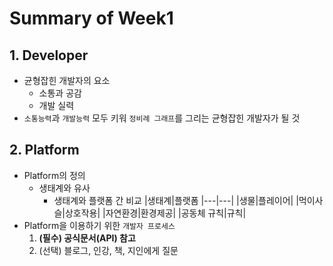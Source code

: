 # Summary of Week1
## 1. Developer
* 균형잡힌 개발자의 요소
  * 소통과 공감
  * 개발 실력
* `소통능력`과 `개발능력` 모두 키워 `정비례 그래프`를 그리는 균형잡힌 개발자가 될 것
## 2. Platform
* Platform의 정의
  * 생태계와 유사
    * 생태계와 플랫폼 간 비교
        |생태계|플랫폼
        |---|---|
        |생물|플레이어|
        |먹이사슬|상호작용|
        |자연환경|환경제공|
        |공동체 규칙|규칙|
* Platform을 이용하기 위한 `개발자 프로세스`
    1. **(필수) 공식문서(API) 참고**
    2. (선택) 블로그, 인강, 책, 지인에게 질문

